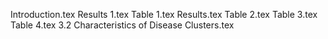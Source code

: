 Introduction.tex
Results 1.tex
Table 1.tex
Results.tex
Table 2.tex
Table 3.tex
Table 4.tex
3.2	Characteristics of Disease Clusters.tex